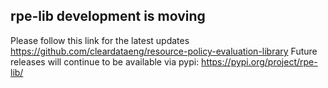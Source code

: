## rpe-lib development is moving

Please follow this link for the latest updates https://github.com/cleardataeng/resource-policy-evaluation-library
Future releases will continue to be available via pypi: https://pypi.org/project/rpe-lib/
